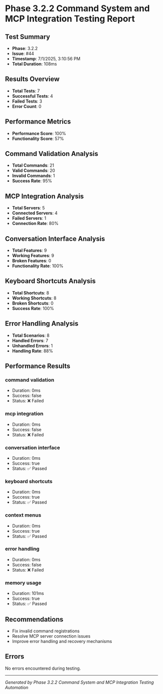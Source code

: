 # Phase 3.2.2 Command System and MCP Integration Testing Report

## Test Summary

- **Phase**: 3.2.2
- **Issue**: #44
- **Timestamp**: 7/1/2025, 3:10:56 PM
- **Total Duration**: 108ms

## Results Overview

- **Total Tests**: 7
- **Successful Tests**: 4
- **Failed Tests**: 3
- **Error Count**: 0

## Performance Metrics

- **Performance Score**: 100%
- **Functionality Score**: 57%

## Command Validation Analysis

- **Total Commands**: 21
- **Valid Commands**: 20
- **Invalid Commands**: 1
- **Success Rate**: 95%

## MCP Integration Analysis

- **Total Servers**: 5
- **Connected Servers**: 4
- **Failed Servers**: 1
- **Connection Rate**: 80%

## Conversation Interface Analysis

- **Total Features**: 9
- **Working Features**: 9
- **Broken Features**: 0
- **Functionality Rate**: 100%

## Keyboard Shortcuts Analysis

- **Total Shortcuts**: 8
- **Working Shortcuts**: 8
- **Broken Shortcuts**: 0
- **Success Rate**: 100%

## Error Handling Analysis

- **Total Scenarios**: 8
- **Handled Errors**: 7
- **Unhandled Errors**: 1
- **Handling Rate**: 88%

## Performance Results

### command validation

- Duration: 0ms
- Success: false
- Status: ❌ Failed

### mcp integration

- Duration: 0ms
- Success: false
- Status: ❌ Failed

### conversation interface

- Duration: 0ms
- Success: true
- Status: ✅ Passed

### keyboard shortcuts

- Duration: 0ms
- Success: true
- Status: ✅ Passed

### context menus

- Duration: 0ms
- Success: true
- Status: ✅ Passed

### error handling

- Duration: 0ms
- Success: false
- Status: ❌ Failed

### memory usage

- Duration: 101ms
- Success: true
- Status: ✅ Passed

## Recommendations

- Fix invalid command registrations
- Resolve MCP server connection issues
- Improve error handling and recovery mechanisms

## Errors

No errors encountered during testing.

---

_Generated by Phase 3.2.2 Command System and MCP Integration Testing Automation_
